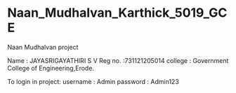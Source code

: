 # Naan_Mudhalvan_Karthick_5019_GCE
Naan Mudhalvan project

Name : JAYASRIGAYATHIRI S V
Reg no. :731121205014
college : Government College of Engineering,Erode.

To login in project:
username : Admin
password : Admin123
